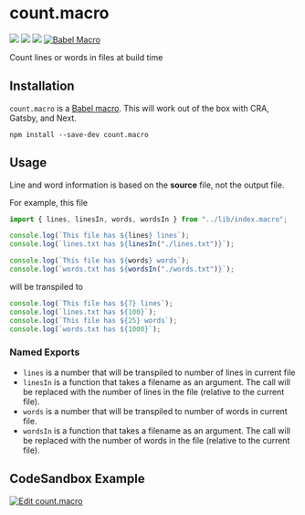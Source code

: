 # count.macro

[![](https://github.com/coffee-cup/count.macro/workflows/CI/badge.svg)](https://github.com/coffee-cup/count.macro/actions?query=workflow%3ACI)
[![](https://img.shields.io/npm/v/count.macro?style=flat-square)](https://www.npmjs.com/package/count.macro)
[![](https://img.shields.io/github/license/coffee-cup/count.macro?style=flat-square&color=brightgreen)](https://github.com/coffee-cup/count.macro/blob/master/LICENSE)
[![Babel
Macro](https://img.shields.io/badge/babel--macro-%F0%9F%8E%A3-f5da55.svg?style=flat-square)](https://github.com/kentcdodds/babel-plugin-macros)

Count lines or words in files at build time

## Installation

`count.macro` is a [Babel
macro](https://github.com/kentcdodds/babel-plugin-macros). This will work out of
the box with CRA, Gatsby, and Next.

```shell
npm install --save-dev count.macro
```

## Usage

Line and word information is based on the **source** file, not the output file.

For example, this file

```js
import { lines, linesIn, words, wordsIn } from "../lib/index.macro";

console.log(`This file has ${lines} lines`);
console.log(`lines.txt has ${linesIn("./lines.txt")}`);

console.log(`This file has ${words} words`);
console.log(`words.txt has ${wordsIn("./words.txt")}`);
```

will be transpiled to

```js
console.log(`This file has ${7} lines`);
console.log(`lines.txt has ${100}`);
console.log(`This file has ${25} words`);
console.log(`words.txt has ${1000}`);
```

### Named Exports

- `lines` is a number that will be transpiled to number of lines in current file
- `linesIn` is a function that takes a filename as an argument. The call will be replaced with the number of lines in the file (relative to the current file).
- `words` is a number that will be transpiled to number of words in current file.
- `wordsIn` is a function that takes a filename as an argument. The call will be replaced with the number of words in the file (relative to the current file).

## CodeSandbox Example

[![Edit count.macro](https://codesandbox.io/static/img/play-codesandbox.svg)](https://codesandbox.io/s/countmacro-jgo3c?fontsize=14&hidenavigation=1&theme=dark)
